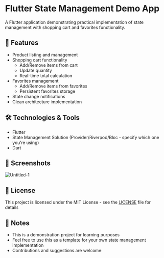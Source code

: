  # Flutter State Management Demo App

A Flutter application demonstrating practical implementation of state management with shopping cart and favorites functionality.

## 🎯 Features

- Product listing and management
- Shopping cart functionality
  - Add/Remove items from cart
  - Update quantity
  - Real-time total calculation
- Favorites management
  - Add/Remove items from favorites
  - Persistent favorites storage
- State change notifications
- Clean architecture implementation

## 🛠 Technologies & Tools

- Flutter
- State Management Solution (Provider/Riverpod/Bloc - specify which one you're using)
- Dart

## 📱 Screenshots
![Untitled-1](https://github.com/user-attachments/assets/759d28d4-ce78-4af2-9928-cf99ea3d3d94)
 
## 📝 License

This project is licensed under the MIT License - see the [LICENSE](LICENSE) file for details

 
## 📝 Notes

- This is a demonstration project for learning purposes
- Feel free to use this as a template for your own state management implementation
- Contributions and suggestions are welcome
